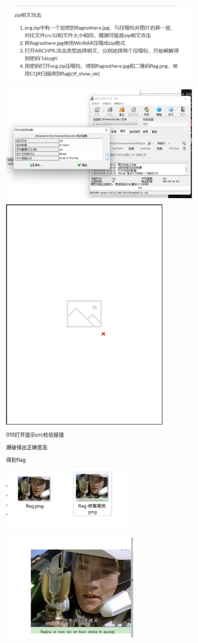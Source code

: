![img](./assets/wps38.jpg)

![img](./assets/wps39.jpg) 

![img](./assets/wps40.jpg) 

010打开提示crc检验报错

爆破得出正确宽高

得到flag

![img](./assets/wps41.jpg) 

 

![img](./assets/wps42.jpg) 

 